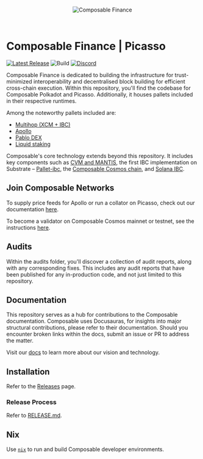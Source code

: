 <br />

<p align="center">
  <img alt="Composable Finance" title="Composable Finance" src="./docs/banner.png">
</p>

<br />

# Composable Finance | Picasso

[![Latest Release](https://img.shields.io/github/v/tag/composablefi/composable)][latest-url]
![Build][build-badge]
[![Discord][discord-badge]][discord-url]

[latest-url]: https://github.com/composablefi/composable/tags
[build-badge]: https://github.com/composablefi/composable/actions/workflows/check.yml/badge.svg

[discord-badge]: https://img.shields.io/badge/Discord-gray?logo=discord
[discord-url]: https://discord.gg/composable

[mergify]: https://dashboard.mergify.com/github/ComposableFi/repo/composable/queues
[mergify-status]: https://img.shields.io/endpoint.svg?url=https://api.mergify.com/v1/badges/ComposableFi/composable&style=flat

Composable Finance is dedicated to building the infrastructure for trust-minimized interoperability and decentralised block building for efficient cross-chain execution. Within this repository, you'll find the codebase for Composable Polkadot and Picasso. Additionally, it houses pallets included in their respective runtimes.

Among the noteworthy pallets included are:

- [Multihop (XCM + IBC)](./code/parachain/frame/pallet-multihop-xcm-ibc/) 
- [Apollo](./code/parachain/frame/oracle/)
- [Pablo DEX](./code/parachain/frame/pablo/)
- [Liquid staking](./code/parachain/frame/liquid-staking/)

Composable's core technology extends beyond this repository. It includes key components such as [CVM and MANTIS](https://github.com/ComposableFi/composable-vm), the first IBC implementation on Substrate – [Pallet-ibc](https://github.com/ComposableFi/composable-ibc), the [Composable Cosmos chain](https://github.com/ComposableFi/composable-cosmos), and [Solana IBC](https://github.com/ComposableFi/emulated-light-client).

## Join Composable Networks
To supply price feeds for Apollo or run a collator on Picasso, check out our documentation [here](https://docs.composable.finance/develop/collator-guide). 

To become a validator on Composable Cosmos mainnet or testnet, see the instructions [here](https://docs.composable.finance/develop/composable-cosmos).

## Audits

Within the audits folder, you'll discover a collection of audit reports, along with any corresponding fixes. This includes any audit reports that have been published for any in-production code, and not just limited to this repository. 

## Documentation

This repository serves as a hub for contributions to the Composable documentation. Composable uses Docusauras, for insights into major structural contributions, please refer to their documentation. Should you encounter broken links within the docs, submit an issue or PR to address the matter.

Visit our [docs](https://docs.composable.finance) to learn more about our vision and technology.

## Installation

Refer to the [Releases](https://github.com/ComposableFi/composable/releases) page.

### Release Process

Refer to [RELEASE.md](./RELEASE.MD).

## Nix

Use [`nix`](https://docs.composable.finance/nix) to run and build Composable developer environments.




